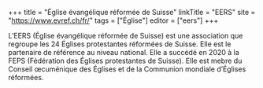 +++
title = "Église évangélique réformée de Suisse"
linkTitle = "EERS"
site = "https://www.evref.ch/fr/"
tags = ["Église"]
editor = ["eers"]
+++

L’EERS (Église évangélique réformée de Suisse) est une association que regroupe les 24 Églises protestantes réformées de Suisse. Elle est le partenaire de référence au niveau national. Elle a succédé en 2020 à la FEPS (Fédération des Églises protestantes de Suisse). Elle est mebre du Conseil œcuménique des Églises et de la Communion mondiale d’Églises réformées.
